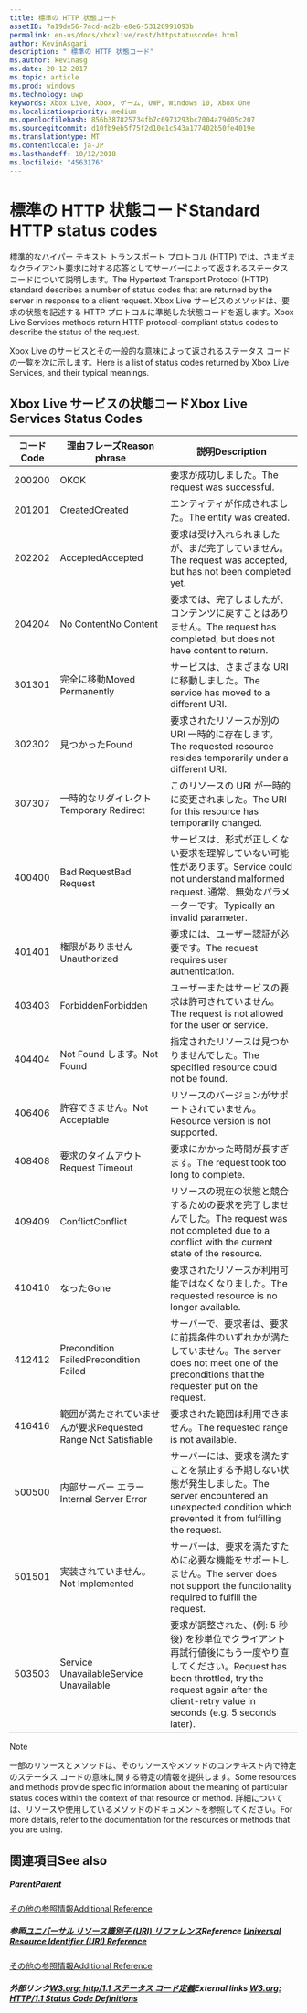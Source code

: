 ```yaml
---
title: 標準の HTTP 状態コード
assetID: 7a19de56-7acd-ad2b-e8e6-53126991093b
permalink: en-us/docs/xboxlive/rest/httpstatuscodes.html
author: KevinAsgari
description: " 標準の HTTP 状態コード"
ms.author: kevinasg
ms.date: 20-12-2017
ms.topic: article
ms.prod: windows
ms.technology: uwp
keywords: Xbox Live, Xbox, ゲーム, UWP, Windows 10, Xbox One
ms.localizationpriority: medium
ms.openlocfilehash: 856b387825734fb7c6973293bc7004a79d05c207
ms.sourcegitcommit: d10fb9eb5f75f2d10e1c543a177402b50fe4019e
ms.translationtype: MT
ms.contentlocale: ja-JP
ms.lasthandoff: 10/12/2018
ms.locfileid: "4563176"
---
```

# <a name="standard-http-status-codes"></a><span data-ttu-id="6d504-104">標準の HTTP 状態コード</span><span class="sxs-lookup"><span data-stu-id="6d504-104">Standard HTTP status codes</span></span>
 
<span data-ttu-id="6d504-105">標準的なハイパー テキスト トランスポート プロトコル (HTTP) では、さまざまなクライアント要求に対する応答としてサーバーによって返されるステータス コードについて説明します。</span><span class="sxs-lookup"><span data-stu-id="6d504-105">The Hypertext Transport Protocol (HTTP) standard describes a number of status codes that are returned by the server in response to a client request.</span></span> <span data-ttu-id="6d504-106">Xbox Live サービスのメソッドは、要求の状態を記述する HTTP プロトコルに準拠した状態コードを返します。</span><span class="sxs-lookup"><span data-stu-id="6d504-106">Xbox Live Services methods return HTTP protocol-compliant status codes to describe the status of the request.</span></span>
 
<span data-ttu-id="6d504-107">Xbox Live のサービスとその一般的な意味によって返されるステータス コードの一覧を次に示します。</span><span class="sxs-lookup"><span data-stu-id="6d504-107">Here is a list of status codes returned by Xbox Live Services, and their typical meanings.</span></span>
 
<a id="ID4EAB"></a>

 
## <a name="xbox-live-services-status-codes"></a><span data-ttu-id="6d504-108">Xbox Live サービスの状態コード</span><span class="sxs-lookup"><span data-stu-id="6d504-108">Xbox Live Services Status Codes</span></span>
 
| <span data-ttu-id="6d504-109">コード</span><span class="sxs-lookup"><span data-stu-id="6d504-109">Code</span></span>| <span data-ttu-id="6d504-110">理由フレーズ</span><span class="sxs-lookup"><span data-stu-id="6d504-110">Reason phrase</span></span>| <span data-ttu-id="6d504-111">説明</span><span class="sxs-lookup"><span data-stu-id="6d504-111">Description</span></span>| 
| --- | --- | --- | 
| <span data-ttu-id="6d504-112">200</span><span class="sxs-lookup"><span data-stu-id="6d504-112">200</span></span>| <span data-ttu-id="6d504-113">OK</span><span class="sxs-lookup"><span data-stu-id="6d504-113">OK</span></span>| <span data-ttu-id="6d504-114">要求が成功しました。</span><span class="sxs-lookup"><span data-stu-id="6d504-114">The request was successful.</span></span>| 
| <span data-ttu-id="6d504-115">201</span><span class="sxs-lookup"><span data-stu-id="6d504-115">201</span></span>| <span data-ttu-id="6d504-116">Created</span><span class="sxs-lookup"><span data-stu-id="6d504-116">Created</span></span>| <span data-ttu-id="6d504-117">エンティティが作成されました。</span><span class="sxs-lookup"><span data-stu-id="6d504-117">The entity was created.</span></span>| 
| <span data-ttu-id="6d504-118">202</span><span class="sxs-lookup"><span data-stu-id="6d504-118">202</span></span>| <span data-ttu-id="6d504-119">Accepted</span><span class="sxs-lookup"><span data-stu-id="6d504-119">Accepted</span></span>| <span data-ttu-id="6d504-120">要求は受け入れられましたが、まだ完了していません。</span><span class="sxs-lookup"><span data-stu-id="6d504-120">The request was accepted, but has not been completed yet.</span></span>| 
| <span data-ttu-id="6d504-121">204</span><span class="sxs-lookup"><span data-stu-id="6d504-121">204</span></span>| <span data-ttu-id="6d504-122">No Content</span><span class="sxs-lookup"><span data-stu-id="6d504-122">No Content</span></span>| <span data-ttu-id="6d504-123">要求では、完了しましたが、コンテンツに戻すことはありません。</span><span class="sxs-lookup"><span data-stu-id="6d504-123">The request has completed, but does not have content to return.</span></span>| 
| <span data-ttu-id="6d504-124">301</span><span class="sxs-lookup"><span data-stu-id="6d504-124">301</span></span>| <span data-ttu-id="6d504-125">完全に移動</span><span class="sxs-lookup"><span data-stu-id="6d504-125">Moved Permanently</span></span>| <span data-ttu-id="6d504-126">サービスは、さまざまな URI に移動しました。</span><span class="sxs-lookup"><span data-stu-id="6d504-126">The service has moved to a different URI.</span></span>| 
| <span data-ttu-id="6d504-127">302</span><span class="sxs-lookup"><span data-stu-id="6d504-127">302</span></span>| <span data-ttu-id="6d504-128">見つかった</span><span class="sxs-lookup"><span data-stu-id="6d504-128">Found</span></span>| <span data-ttu-id="6d504-129">要求されたリソースが別の URI 一時的に存在します。</span><span class="sxs-lookup"><span data-stu-id="6d504-129">The requested resource resides temporarily under a different URI.</span></span>| 
| <span data-ttu-id="6d504-130">307</span><span class="sxs-lookup"><span data-stu-id="6d504-130">307</span></span>| <span data-ttu-id="6d504-131">一時的なリダイレクト</span><span class="sxs-lookup"><span data-stu-id="6d504-131">Temporary Redirect</span></span>| <span data-ttu-id="6d504-132">このリソースの URI が一時的に変更されました。</span><span class="sxs-lookup"><span data-stu-id="6d504-132">The URI for this resource has temporarily changed.</span></span>| 
| <span data-ttu-id="6d504-133">400</span><span class="sxs-lookup"><span data-stu-id="6d504-133">400</span></span>| <span data-ttu-id="6d504-134">Bad Request</span><span class="sxs-lookup"><span data-stu-id="6d504-134">Bad Request</span></span>| <span data-ttu-id="6d504-135">サービスは、形式が正しくない要求を理解していない可能性があります。</span><span class="sxs-lookup"><span data-stu-id="6d504-135">Service could not understand malformed request.</span></span> <span data-ttu-id="6d504-136">通常、無効なパラメーターです。</span><span class="sxs-lookup"><span data-stu-id="6d504-136">Typically an invalid parameter.</span></span>| 
| <span data-ttu-id="6d504-137">401</span><span class="sxs-lookup"><span data-stu-id="6d504-137">401</span></span>| <span data-ttu-id="6d504-138">権限がありません</span><span class="sxs-lookup"><span data-stu-id="6d504-138">Unauthorized</span></span>| <span data-ttu-id="6d504-139">要求には、ユーザー認証が必要です。</span><span class="sxs-lookup"><span data-stu-id="6d504-139">The request requires user authentication.</span></span>| 
| <span data-ttu-id="6d504-140">403</span><span class="sxs-lookup"><span data-stu-id="6d504-140">403</span></span>| <span data-ttu-id="6d504-141">Forbidden</span><span class="sxs-lookup"><span data-stu-id="6d504-141">Forbidden</span></span>| <span data-ttu-id="6d504-142">ユーザーまたはサービスの要求は許可されていません。</span><span class="sxs-lookup"><span data-stu-id="6d504-142">The request is not allowed for the user or service.</span></span>| 
| <span data-ttu-id="6d504-143">404</span><span class="sxs-lookup"><span data-stu-id="6d504-143">404</span></span>| <span data-ttu-id="6d504-144">Not Found します。</span><span class="sxs-lookup"><span data-stu-id="6d504-144">Not Found</span></span>| <span data-ttu-id="6d504-145">指定されたリソースは見つかりませんでした。</span><span class="sxs-lookup"><span data-stu-id="6d504-145">The specified resource could not be found.</span></span>| 
| <span data-ttu-id="6d504-146">406</span><span class="sxs-lookup"><span data-stu-id="6d504-146">406</span></span>| <span data-ttu-id="6d504-147">許容できません。</span><span class="sxs-lookup"><span data-stu-id="6d504-147">Not Acceptable</span></span>| <span data-ttu-id="6d504-148">リソースのバージョンがサポートされていません。</span><span class="sxs-lookup"><span data-stu-id="6d504-148">Resource version is not supported.</span></span>| 
| <span data-ttu-id="6d504-149">408</span><span class="sxs-lookup"><span data-stu-id="6d504-149">408</span></span>| <span data-ttu-id="6d504-150">要求のタイムアウト</span><span class="sxs-lookup"><span data-stu-id="6d504-150">Request Timeout</span></span>| <span data-ttu-id="6d504-151">要求にかかった時間が長すぎます。</span><span class="sxs-lookup"><span data-stu-id="6d504-151">The request took too long to complete.</span></span>| 
| <span data-ttu-id="6d504-152">409</span><span class="sxs-lookup"><span data-stu-id="6d504-152">409</span></span>| <span data-ttu-id="6d504-153">Conflict</span><span class="sxs-lookup"><span data-stu-id="6d504-153">Conflict</span></span>| <span data-ttu-id="6d504-154">リソースの現在の状態と競合するための要求を完了しませんでした。</span><span class="sxs-lookup"><span data-stu-id="6d504-154">The request was not completed due to a conflict with the current state of the resource.</span></span>| 
| <span data-ttu-id="6d504-155">410</span><span class="sxs-lookup"><span data-stu-id="6d504-155">410</span></span>| <span data-ttu-id="6d504-156">なった</span><span class="sxs-lookup"><span data-stu-id="6d504-156">Gone</span></span>| <span data-ttu-id="6d504-157">要求されたリソースが利用可能ではなくなりました。</span><span class="sxs-lookup"><span data-stu-id="6d504-157">The requested resource is no longer available.</span></span>| 
| <span data-ttu-id="6d504-158">412</span><span class="sxs-lookup"><span data-stu-id="6d504-158">412</span></span>| <span data-ttu-id="6d504-159">Precondition Failed</span><span class="sxs-lookup"><span data-stu-id="6d504-159">Precondition Failed</span></span>| <span data-ttu-id="6d504-160">サーバーで、要求者は、要求に前提条件のいずれかが満たしていません。</span><span class="sxs-lookup"><span data-stu-id="6d504-160">The server does not meet one of the preconditions that the requester put on the request.</span></span>| 
| <span data-ttu-id="6d504-161">416</span><span class="sxs-lookup"><span data-stu-id="6d504-161">416</span></span>| <span data-ttu-id="6d504-162">範囲が満たされていませんが要求</span><span class="sxs-lookup"><span data-stu-id="6d504-162">Requested Range Not Satisfiable</span></span>| <span data-ttu-id="6d504-163">要求された範囲は利用できません。</span><span class="sxs-lookup"><span data-stu-id="6d504-163">The requested range is not available.</span></span>| 
| <span data-ttu-id="6d504-164">500</span><span class="sxs-lookup"><span data-stu-id="6d504-164">500</span></span>| <span data-ttu-id="6d504-165">内部サーバー エラー</span><span class="sxs-lookup"><span data-stu-id="6d504-165">Internal Server Error</span></span>| <span data-ttu-id="6d504-166">サーバーには、要求を満たすことを禁止する予期しない状態が発生しました。</span><span class="sxs-lookup"><span data-stu-id="6d504-166">The server encountered an unexpected condition which prevented it from fulfilling the request.</span></span>| 
| <span data-ttu-id="6d504-167">501</span><span class="sxs-lookup"><span data-stu-id="6d504-167">501</span></span>| <span data-ttu-id="6d504-168">実装されていません。</span><span class="sxs-lookup"><span data-stu-id="6d504-168">Not Implemented</span></span>| <span data-ttu-id="6d504-169">サーバーは、要求を満たすために必要な機能をサポートしません。</span><span class="sxs-lookup"><span data-stu-id="6d504-169">The server does not support the functionality required to fulfill the request.</span></span>| 
| <span data-ttu-id="6d504-170">503</span><span class="sxs-lookup"><span data-stu-id="6d504-170">503</span></span>| <span data-ttu-id="6d504-171">Service Unavailable</span><span class="sxs-lookup"><span data-stu-id="6d504-171">Service Unavailable</span></span>| <span data-ttu-id="6d504-172">要求が調整された、(例: 5 秒後) を秒単位でクライアント再試行値後にもう一度やり直してください。</span><span class="sxs-lookup"><span data-stu-id="6d504-172">Request has been throttled, try the request again after the client-retry value in seconds (e.g. 5 seconds later).</span></span>| 
 

> [!NOTE] 
> <span data-ttu-id="6d504-173">一部のリソースとメソッドは、そのリソースやメソッドのコンテキスト内で特定のステータス コードの意味に関する特定の情報を提供します。</span><span class="sxs-lookup"><span data-stu-id="6d504-173">Some resources and methods provide specific information about the meaning of particular status codes within the context of that resource or method.</span></span> <span data-ttu-id="6d504-174">詳細については、リソースや使用しているメソッドのドキュメントを参照してください。</span><span class="sxs-lookup"><span data-stu-id="6d504-174">For more details, refer to the documentation for the resources or methods that you are using.</span></span> 

  
<a id="ID4E3BAC"></a>

 
## <a name="see-also"></a><span data-ttu-id="6d504-175">関連項目</span><span class="sxs-lookup"><span data-stu-id="6d504-175">See also</span></span>
 
<a id="ID4E5BAC"></a>

 
##### <a name="parent"></a><span data-ttu-id="6d504-176">Parent</span><span class="sxs-lookup"><span data-stu-id="6d504-176">Parent</span></span>  

[<span data-ttu-id="6d504-177">その他の参照情報</span><span class="sxs-lookup"><span data-stu-id="6d504-177">Additional Reference</span></span>](atoc-xboxlivews-reference-additional.md)

  
<a id="ID4EKCAC"></a>

 
##### <a name="reference--universal-resource-identifier-uri-referenceuriatoc-xboxlivews-reference-urismd"></a><span data-ttu-id="6d504-178">参照[ユニバーサル リソース識別子 (URI) リファレンス](../uri/atoc-xboxlivews-reference-uris.md)</span><span class="sxs-lookup"><span data-stu-id="6d504-178">Reference  [Universal Resource Identifier (URI) Reference](../uri/atoc-xboxlivews-reference-uris.md)</span></span>

 [<span data-ttu-id="6d504-179">その他の参照情報</span><span class="sxs-lookup"><span data-stu-id="6d504-179">Additional Reference</span></span>](atoc-xboxlivews-reference-additional.md)

  
<a id="ID4EZCAC"></a>

 
##### <a name="external-links--w3org-http11-status-code-definitionshttpwwww3orgprotocolsrfc2616rfc2616-sec10htmlsec10"></a><span data-ttu-id="6d504-180">外部リンク[W3.org: http/1.1 ステータス コード定義](http://www.w3.org/Protocols/rfc2616/rfc2616-sec10.html#sec10)</span><span class="sxs-lookup"><span data-stu-id="6d504-180">External links  [W3.org: HTTP/1.1 Status Code Definitions](http://www.w3.org/Protocols/rfc2616/rfc2616-sec10.html#sec10)</span></span>

   
